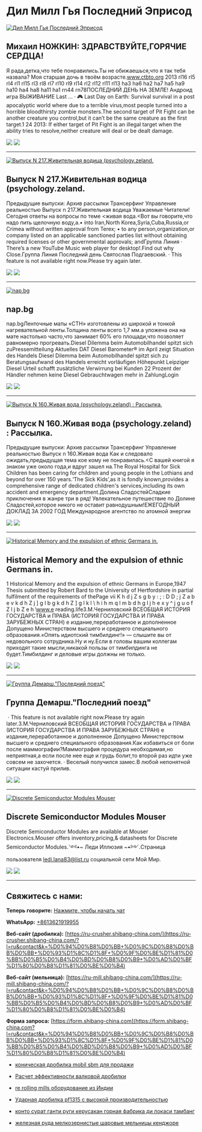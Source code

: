 # Дил Милл Гья Последний Эприсод

<a href="https://swt.shibang-china.com/?l=ru&img&k=%D0%94%D0%B8%D0%BB+%D0%9C%D0%B8%D0%BB%D0%BB+%D0%93%D1%8C%D1%8F+%D0%9F%D0%BE%D1%81%D0%BB%D0%B5%D0%B4%D0%BD%D0%B8%D0%B9+%D0%AD%D0%BF%D1%80%D0%B8%D1%81%D0%BE%D0%B4" target="_blank">![Дил Милл Гья Последний Эприсод](http://static.shibang-china.com/all-800x300/212.jpg)</a>

## Михаил НОЖКИН: ЗДРАВСТВУЙТЕ,ГОРЯЧИЕ СЕРДЦА!
Я рада,детка,что тебе понравились.Ты не обижаешься,что я так тебя назвала? Моя старшая дочь в твоём возрасте.www.ctbto.org 2013 rl16 rl5 rl4 rl1 rl15 rl3 rl8 rl7 rl10 rl9 rl14 rl2 rl12 rl11 rl13 ha3 ha6 ha2 ha7 ha5 ha9 ha10 ha4 ha8 ha11 ha1 rn44 rn78ПОСЛЕДНИЙ ДЕНЬ НА ЗЕМЛЕ! Андроид игра ВЫЖИВАНИЕ Last …&nbsp;&#0183;&#32;🎮 Last Day on Earth: Survival survival in a post apocalyptic world where due to a terrible virus,most people turned into a horrible bloodthirsty zombie monsters.The second target of Pit Fight can be another creature you control,but it can’t be the same creature as the first target.1 24 2013: If either target of Pit Fight is an illegal target when the ability tries to resolve,neither creature will deal or be dealt damage.


<a href="https://whatsapp.shibangsoft.com/WhatsApp.php" target="_blank" title="WhatsApp">![](http://static.shibang-china.com/icon/whatsapp.png)</a> <a href="https://swt.shibang-china.com/?l=ru&icon&k=%D0%94%D0%B8%D0%BB+%D0%9C%D0%B8%D0%BB%D0%BB+%D0%93%D1%8C%D1%8F+%D0%9F%D0%BE%D1%81%D0%BB%D0%B5%D0%B4%D0%BD%D0%B8%D0%B9+%D0%AD%D0%BF%D1%80%D0%B8%D1%81%D0%BE%D0%B4" target="_blank">![](http://static.shibang-china.com/icon/chat-ru.png)</a>

---

<a href="https://swt.shibang-china.com/?l=ru&img&k=%D0%94%D0%B8%D0%BB+%D0%9C%D0%B8%D0%BB%D0%BB+%D0%93%D1%8C%D1%8F+%D0%9F%D0%BE%D1%81%D0%BB%D0%B5%D0%B4%D0%BD%D0%B8%D0%B9+%D0%AD%D0%BF%D1%80%D0%B8%D1%81%D0%BE%D0%B4" target="_blank">![Выпуск N 217.Живительная водица (psychology.zeland.](http://static.shibang-china.com/all-800x300/499.jpg)</a>

## Выпуск N 217.Живительная водица (psychology.zeland.
Предыдущие выпуски: Архив рассылки Трансерфинг Управление реальностью Выпуск n 217.Живительная водица Уважаемые Читатели! Сегодня ответы на вопросы по теме &lt;живая вода.&lt;Вот вы говорите,что надо пить щелочную воду,а.• into Iran,North Korea,Syria,Cuba,Russia,or Crimea without written approval from Terex; • to any person,organization,or company listed on an applicable sanctioned parties list without obtaining required licenses or other governmental approvals; andГруппа Линия&nbsp;&#0183;&#32;There’s a new YouTube Music web player for desktop!.Find out why Close.Группа Линия Последний день Святослав Подгаевский.&nbsp;&#0183;&#32;This feature is not available right now.Please try again later.


<a href="https://whatsapp.shibangsoft.com/WhatsApp.php" target="_blank" title="WhatsApp">![](http://static.shibang-china.com/icon/whatsapp.png)</a> <a href="https://swt.shibang-china.com/?l=ru&icon&k=%D0%94%D0%B8%D0%BB+%D0%9C%D0%B8%D0%BB%D0%BB+%D0%93%D1%8C%D1%8F+%D0%9F%D0%BE%D1%81%D0%BB%D0%B5%D0%B4%D0%BD%D0%B8%D0%B9+%D0%AD%D0%BF%D1%80%D0%B8%D1%81%D0%BE%D0%B4" target="_blank">![](http://static.shibang-china.com/icon/chat-ru.png)</a>

---

<a href="https://swt.shibang-china.com/?l=ru&img&k=%D0%94%D0%B8%D0%BB+%D0%9C%D0%B8%D0%BB%D0%BB+%D0%93%D1%8C%D1%8F+%D0%9F%D0%BE%D1%81%D0%BB%D0%B5%D0%B4%D0%BD%D0%B8%D0%B9+%D0%AD%D0%BF%D1%80%D0%B8%D1%81%D0%BE%D0%B4" target="_blank">![nap.bg](http://static.shibang-china.com/all-800x300/721.jpg)</a>

## nap.bg
nap.bgЛенточные маты &#171;СТН&#187; изготовлены из широкой и тонкой нагревательной ленты.Толщина ленты всего 1,7 мм.а уложена она на мате настолько часто,что занимает 60% его площади,что позволяет равномерно прогревать.Diesel Dilemma beim Automobilhandel spitzt sich zuPressemitteilung Aktuelles DAT Diesel Barometer&#174; im April zeigt Situation des Handels Diesel Dilemma beim Automobilhandel spitzt sich zu Beratungsaufwand des Handels erreicht vorl&#228;ufigen H&#246;hepunkt Leipziger Diesel Urteil schafft zus&#228;tzliche Verwirrung bei Kunden 22 Prozent der H&#228;ndler nehmen keine Diesel Gebrauchtwagen mehr in ZahlungLogin


<a href="https://whatsapp.shibangsoft.com/WhatsApp.php" target="_blank" title="WhatsApp">![](http://static.shibang-china.com/icon/whatsapp.png)</a> <a href="https://swt.shibang-china.com/?l=ru&icon&k=%D0%94%D0%B8%D0%BB+%D0%9C%D0%B8%D0%BB%D0%BB+%D0%93%D1%8C%D1%8F+%D0%9F%D0%BE%D1%81%D0%BB%D0%B5%D0%B4%D0%BD%D0%B8%D0%B9+%D0%AD%D0%BF%D1%80%D0%B8%D1%81%D0%BE%D0%B4" target="_blank">![](http://static.shibang-china.com/icon/chat-ru.png)</a>

---

<a href="https://swt.shibang-china.com/?l=ru&img&k=%D0%94%D0%B8%D0%BB+%D0%9C%D0%B8%D0%BB%D0%BB+%D0%93%D1%8C%D1%8F+%D0%9F%D0%BE%D1%81%D0%BB%D0%B5%D0%B4%D0%BD%D0%B8%D0%B9+%D0%AD%D0%BF%D1%80%D0%B8%D1%81%D0%BE%D0%B4" target="_blank">![Выпуск N 160.Живая вода (psychology.zeland) : Рассылка.](http://static.shibang-china.com/all-800x300/1327.jpg)</a>

## Выпуск N 160.Живая вода (psychology.zeland) : Рассылка.
Предыдущие выпуски: Архив рассылки Трансерфинг Управление реальностью Выпуск n 160.Живая вода Как и следовало ожидать,предыдущая тема кое кому не понравилась.&lt;С вашей книгой я знаком уже около года,и вдруг зашел на.The Royal Hospital for Sick Children has been caring for children and young people in the Lothians and beyond for over 150 years.‘The Sick Kids’,as it is fondly known,provides a comprehensive range of dedicated children's services,including its own accident and emergency department.Долина СладостейСладкие приключения в жанре три в ряд! Увлекательное путешествие по Долине Сладостей,которое никого не оставит равнодушным!ЕЖЕГОДНЫЙ ДОКЛАД ЗА 2002 ГОД Международное агентство по атомной энергии


<a href="https://whatsapp.shibangsoft.com/WhatsApp.php" target="_blank" title="WhatsApp">![](http://static.shibang-china.com/icon/whatsapp.png)</a> <a href="https://swt.shibang-china.com/?l=ru&icon&k=%D0%94%D0%B8%D0%BB+%D0%9C%D0%B8%D0%BB%D0%BB+%D0%93%D1%8C%D1%8F+%D0%9F%D0%BE%D1%81%D0%BB%D0%B5%D0%B4%D0%BD%D0%B8%D0%B9+%D0%AD%D0%BF%D1%80%D0%B8%D1%81%D0%BE%D0%B4" target="_blank">![](http://static.shibang-china.com/icon/chat-ru.png)</a>

---

<a href="https://swt.shibang-china.com/?l=ru&img&k=%D0%94%D0%B8%D0%BB+%D0%9C%D0%B8%D0%BB%D0%BB+%D0%93%D1%8C%D1%8F+%D0%9F%D0%BE%D1%81%D0%BB%D0%B5%D0%B4%D0%BD%D0%B8%D0%B9+%D0%AD%D0%BF%D1%80%D0%B8%D1%81%D0%BE%D0%B4" target="_blank">![Historical Memory and the expulsion of ethnic Germans in.](http://static.shibang-china.com/all-800x300/136.jpg)</a>

## Historical Memory and the expulsion of ethnic Germans in.
1 Historical Memory and the expulsion of ethnic Germans in Europe,1947 Thesis submitted by Robert Bard to the University of Hertfordshire in partial fulfilment of the requirements of thePage vii K h d j Z s g b y : ; : D D ; j Z a b e v k d h Z j ] g l b g k d h Z ] g l k l \ h i h m q l m b d h g l j h e x y ^ j g u o f Z l j b Z e h \www.e reading.lifeЗ.М.Черниловский ВСЕОБЩАЯ ИСТОРИЯ ГОСУДАРСТВА и ПРАВА (ИСТОРИЯ ГОСУДАРСТВА И ПРАВА ЗАРУБЕЖНЫХ СТРАН) е издание,переработанное и дополненное Допущено Министерством высшего и среднего специального образования.&#171;Опять идиотский тимбилдинг!&#187; — слышите вы от недовольного сотрудника.Ну и ну.Если в головы вашим коллегам приходят такие мысли,никакой пользы от тимбилдинга не будет.Тимбилдинг и деловые игры должны не только.


<a href="https://whatsapp.shibangsoft.com/WhatsApp.php" target="_blank" title="WhatsApp">![](http://static.shibang-china.com/icon/whatsapp.png)</a> <a href="https://swt.shibang-china.com/?l=ru&icon&k=%D0%94%D0%B8%D0%BB+%D0%9C%D0%B8%D0%BB%D0%BB+%D0%93%D1%8C%D1%8F+%D0%9F%D0%BE%D1%81%D0%BB%D0%B5%D0%B4%D0%BD%D0%B8%D0%B9+%D0%AD%D0%BF%D1%80%D0%B8%D1%81%D0%BE%D0%B4" target="_blank">![](http://static.shibang-china.com/icon/chat-ru.png)</a>

---

<a href="https://swt.shibang-china.com/?l=ru&img&k=%D0%94%D0%B8%D0%BB+%D0%9C%D0%B8%D0%BB%D0%BB+%D0%93%D1%8C%D1%8F+%D0%9F%D0%BE%D1%81%D0%BB%D0%B5%D0%B4%D0%BD%D0%B8%D0%B9+%D0%AD%D0%BF%D1%80%D0%B8%D1%81%D0%BE%D0%B4" target="_blank">![Группа Демарш.&quot;Последний поезд&quot;](http://static.shibang-china.com/all-800x300/656.jpg)</a>

## Группа Демарш.&quot;Последний поезд&quot;
&nbsp;&#0183;&#32;This feature is not available right now.Please try again later.З.М.Черниловский ВСЕОБЩАЯ ИСТОРИЯ ГОСУДАРСТВА и ПРАВА (ИСТОРИЯ ГОСУДАРСТВА И ПРАВА ЗАРУБЕЖНЫХ СТРАН) е издание,переработанное и дополненное Допущено Министерством высшего и среднего специального образования.Как избавиться от боли после маммографии?Маммография процедура необходимая,но неприятная,а если после нее еще и грудь болит,то второй раз идти уже совсем не захочется.&nbsp;&#0183;&#32;Веселый получился замес.В любой непонятной ситуации кастуй прилив.


<a href="https://whatsapp.shibangsoft.com/WhatsApp.php" target="_blank" title="WhatsApp">![](http://static.shibang-china.com/icon/whatsapp.png)</a> <a href="https://swt.shibang-china.com/?l=ru&icon&k=%D0%94%D0%B8%D0%BB+%D0%9C%D0%B8%D0%BB%D0%BB+%D0%93%D1%8C%D1%8F+%D0%9F%D0%BE%D1%81%D0%BB%D0%B5%D0%B4%D0%BD%D0%B8%D0%B9+%D0%AD%D0%BF%D1%80%D0%B8%D1%81%D0%BE%D0%B4" target="_blank">![](http://static.shibang-china.com/icon/chat-ru.png)</a>

---

<a href="https://swt.shibang-china.com/?l=ru&img&k=%D0%94%D0%B8%D0%BB+%D0%9C%D0%B8%D0%BB%D0%BB+%D0%93%D1%8C%D1%8F+%D0%9F%D0%BE%D1%81%D0%BB%D0%B5%D0%B4%D0%BD%D0%B8%D0%B9+%D0%AD%D0%BF%D1%80%D0%B8%D1%81%D0%BE%D0%B4" target="_blank">![Discrete Semiconductor Modules Mouser](http://static.shibang-china.com/all-800x300/736.jpg)</a>

## Discrete Semiconductor Modules Mouser
Discrete Semiconductor Modules are available at Mouser Electronics.Mouser offers inventory,pricing,&amp; datasheets for Discrete Semiconductor Modules.༺•~ Леди Иллюзия ~•༻.Страница пользователя ledi.lana83@list.ru социальной сети Мой Мир.

<a href="https://whatsapp.shibangsoft.com/WhatsApp.php" target="_blank" title="WhatsApp">![](http://static.shibang-china.com/icon/whatsapp.png)</a> <a href="https://swt.shibang-china.com/?l=ru&icon&k=%D0%94%D0%B8%D0%BB+%D0%9C%D0%B8%D0%BB%D0%BB+%D0%93%D1%8C%D1%8F+%D0%9F%D0%BE%D1%81%D0%BB%D0%B5%D0%B4%D0%BD%D0%B8%D0%B9+%D0%AD%D0%BF%D1%80%D0%B8%D1%81%D0%BE%D0%B4" target="_blank">![](http://static.shibang-china.com/icon/chat-ru.png)</a>

---
## Свяжитесь с нами:

**Теперь говорите:** [Нажмите, чтобы начать чат](https://swt.shibang-china.com?l=ru&contact&k=%D0%94%D0%B8%D0%BB+%D0%9C%D0%B8%D0%BB%D0%BB+%D0%93%D1%8C%D1%8F+%D0%9F%D0%BE%D1%81%D0%BB%D0%B5%D0%B4%D0%BD%D0%B8%D0%B9+%D0%AD%D0%BF%D1%80%D0%B8%D1%81%D0%BE%D0%B4)

**WhatsApp:**  [+8613621919955](https://whatsapp.shibangsoft.com/WhatsApp.php)

**Веб-сайт (дробилка):** [https://ru-crusher.shibang-china.com/](https://ru-crusher.shibang-china.com/?l=ru&contact&k=%D0%94%D0%B8%D0%BB+%D0%9C%D0%B8%D0%BB%D0%BB+%D0%93%D1%8C%D1%8F+%D0%9F%D0%BE%D1%81%D0%BB%D0%B5%D0%B4%D0%BD%D0%B8%D0%B9+%D0%AD%D0%BF%D1%80%D0%B8%D1%81%D0%BE%D0%B4)

**Веб-сайт (мельница):** [https://ru-mill.shibang-china.com/](https://ru-mill.shibang-china.com/?l=ru&contact&k=%D0%94%D0%B8%D0%BB+%D0%9C%D0%B8%D0%BB%D0%BB+%D0%93%D1%8C%D1%8F+%D0%9F%D0%BE%D1%81%D0%BB%D0%B5%D0%B4%D0%BD%D0%B8%D0%B9+%D0%AD%D0%BF%D1%80%D0%B8%D1%81%D0%BE%D0%B4)

**Форма запроса:** [https://form.shibang-china.com](https://form.shibang-china.com?l=ru&contact&k=%D0%94%D0%B8%D0%BB+%D0%9C%D0%B8%D0%BB%D0%BB+%D0%93%D1%8C%D1%8F+%D0%9F%D0%BE%D1%81%D0%BB%D0%B5%D0%B4%D0%BD%D0%B8%D0%B9+%D0%AD%D0%BF%D1%80%D0%B8%D1%81%D0%BE%D0%B4)

* [коническая дробилка mobil sbm для продажи](../132/%D0%BA%D0%BE%D0%BD%D0%B8%D1%87%D0%B5%D1%81%D0%BA%D0%B0%D1%8F%20%D0%B4%D1%80%D0%BE%D0%B1%D0%B8%D0%BB%D0%BA%D0%B0%20mobil%20sbm%20%D0%B4%D0%BB%D1%8F%20%D0%BF%D1%80%D0%BE%D0%B4%D0%B0%D0%B6%D0%B8.md)

* [Расчет эффективности валковой дробилки](../133/%D0%A0%D0%B0%D1%81%D1%87%D0%B5%D1%82%20%D1%8D%D1%84%D1%84%D0%B5%D0%BA%D1%82%D0%B8%D0%B2%D0%BD%D0%BE%D1%81%D1%82%D0%B8%20%D0%B2%D0%B0%D0%BB%D0%BA%D0%BE%D0%B2%D0%BE%D0%B9%20%D0%B4%D1%80%D0%BE%D0%B1%D0%B8%D0%BB%D0%BA%D0%B8.md)

* [re rolling mills оборудование из Индии](../134/re%20rolling%20mills%20%D0%BE%D0%B1%D0%BE%D1%80%D1%83%D0%B4%D0%BE%D0%B2%D0%B0%D0%BD%D0%B8%D0%B5%20%D0%B8%D0%B7%20%D0%98%D0%BD%D0%B4%D0%B8%D0%B8.md)

* [Ударная дробилка pf1315 с высокой производительностью](../134/%D0%A3%D0%B4%D0%B0%D1%80%D0%BD%D0%B0%D1%8F%20%D0%B4%D1%80%D0%BE%D0%B1%D0%B8%D0%BB%D0%BA%D0%B0%20pf1315%20%D1%81%20%D0%B2%D1%8B%D1%81%D0%BE%D0%BA%D0%BE%D0%B9%20%D0%BF%D1%80%D0%BE%D0%B8%D0%B7%D0%B2%D0%BE%D0%B4%D0%B8%D1%82%D0%B5%D0%BB%D1%8C%D0%BD%D0%BE%D1%81%D1%82%D1%8C%D1%8E.md)

* [конто сурат ганти руги керусакан горная фабрика ди локаси тамбанг](../134/%D0%BA%D0%BE%D0%BD%D1%82%D0%BE%20%D1%81%D1%83%D1%80%D0%B0%D1%82%20%D0%B3%D0%B0%D0%BD%D1%82%D0%B8%20%D1%80%D1%83%D0%B3%D0%B8%20%D0%BA%D0%B5%D1%80%D1%83%D1%81%D0%B0%D0%BA%D0%B0%D0%BD%20%D0%B3%D0%BE%D1%80%D0%BD%D0%B0%D1%8F%20%D1%84%D0%B0%D0%B1%D1%80%D0%B8%D0%BA%D0%B0%20%D0%B4%D0%B8%20%D0%BB%D0%BE%D0%BA%D0%B0%D1%81%D0%B8%20%D1%82%D0%B0%D0%BC%D0%B1%D0%B0%D0%BD%D0%B3.md)

* [железная руда мелкозернистые шаровые мельницы кенджоре](../131/%D0%B6%D0%B5%D0%BB%D0%B5%D0%B7%D0%BD%D0%B0%D1%8F%20%D1%80%D1%83%D0%B4%D0%B0%20%D0%BC%D0%B5%D0%BB%D0%BA%D0%BE%D0%B7%D0%B5%D1%80%D0%BD%D0%B8%D1%81%D1%82%D1%8B%D0%B5%20%D1%88%D0%B0%D1%80%D0%BE%D0%B2%D1%8B%D0%B5%20%D0%BC%D0%B5%D0%BB%D1%8C%D0%BD%D0%B8%D1%86%D1%8B%20%D0%BA%D0%B5%D0%BD%D0%B4%D0%B6%D0%BE%D1%80%D0%B5.md)